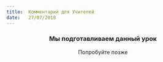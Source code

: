 ```yaml
---
title:  Комментарий для Учителей
date:   27/07/2018
---
```


### <center>Мы подготавливаем данный урок</center>
<center>Попробуйте позже</center>